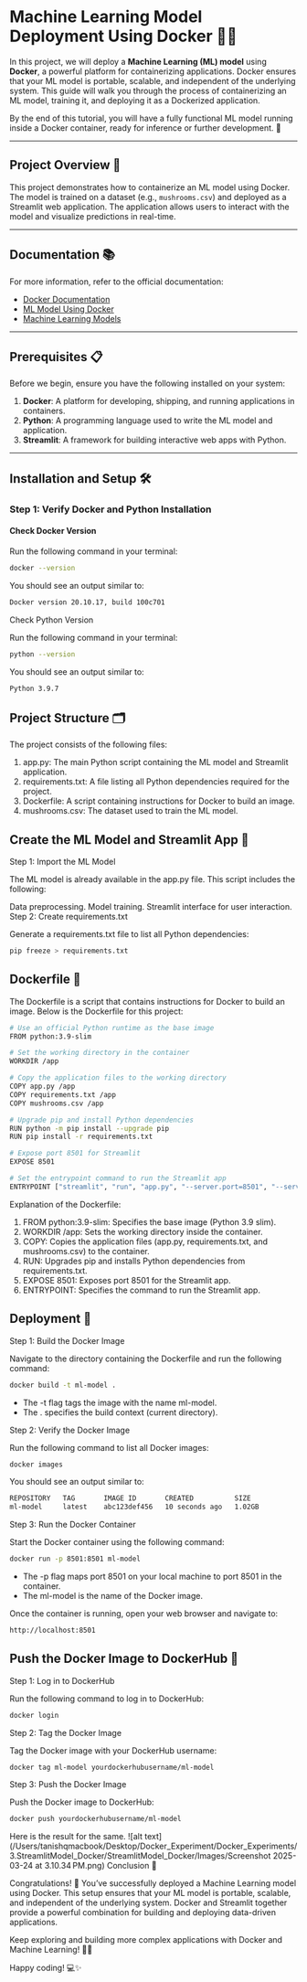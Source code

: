 # Machine Learning Model Deployment Using Docker 🐳🤖

In this project, we will deploy a **Machine Learning (ML) model** using **Docker**, a powerful platform for containerizing applications. Docker ensures that your ML model is portable, scalable, and independent of the underlying system. This guide will walk you through the process of containerizing an ML model, training it, and deploying it as a Dockerized application.

By the end of this tutorial, you will have a fully functional ML model running inside a Docker container, ready for inference or further development. 🚀

---

## Project Overview 📖

This project demonstrates how to containerize an ML model using Docker. The model is trained on a dataset (e.g., `mushrooms.csv`) and deployed as a Streamlit web application. The application allows users to interact with the model and visualize predictions in real-time.

---

## Documentation 📚

For more information, refer to the official documentation:

- [Docker Documentation](https://docs.docker.com/)
- [ML Model Using Docker](https://www.geeksforgeeks.org/how-to-use-docker-for-machine-learning/)
- [Machine Learning Models](https://www.geeksforgeeks.org/machine-learning-models/)

---

## Prerequisites 📋

Before we begin, ensure you have the following installed on your system:

1. **Docker**: A platform for developing, shipping, and running applications in containers.
2. **Python**: A programming language used to write the ML model and application.
3. **Streamlit**: A framework for building interactive web apps with Python.

---

## Installation and Setup 🛠️

### Step 1: Verify Docker and Python Installation

#### Check Docker Version
Run the following command in your terminal:
```bash
docker --version
```

You should see an output similar to:

```bash
Docker version 20.10.17, build 100c701
```

Check Python Version

Run the following command in your terminal:

```bash
python --version
```

You should see an output similar to:

```bash
Python 3.9.7
```

## Project Structure 🗂️

The project consists of the following files:

1. app.py: The main Python script containing the ML model and Streamlit application.
2. requirements.txt: A file listing all Python dependencies required for the project.
3. Dockerfile: A script containing instructions for Docker to build an image.
4. mushrooms.csv: The dataset used to train the ML model.

## Create the ML Model and Streamlit App 🐍

Step 1: Import the ML Model

The ML model is already available in the app.py file. This script includes the following:

Data preprocessing.
Model training.
Streamlit interface for user interaction.
Step 2: Create requirements.txt

Generate a requirements.txt file to list all Python dependencies:

```bash
pip freeze > requirements.txt
```
## Dockerfile 📄

The Dockerfile is a script that contains instructions for Docker to build an image. Below is the Dockerfile for this project:


```bash
# Use an official Python runtime as the base image
FROM python:3.9-slim

# Set the working directory in the container
WORKDIR /app

# Copy the application files to the working directory
COPY app.py /app
COPY requirements.txt /app
COPY mushrooms.csv /app

# Upgrade pip and install Python dependencies
RUN python -m pip install --upgrade pip
RUN pip install -r requirements.txt

# Expose port 8501 for Streamlit
EXPOSE 8501

# Set the entrypoint command to run the Streamlit app
ENTRYPOINT ["streamlit", "run", "app.py", "--server.port=8501", "--server.address=0.0.0.0"]
```

Explanation of the Dockerfile:

1. FROM python:3.9-slim: Specifies the base image (Python 3.9 slim).
2. WORKDIR /app: Sets the working directory inside the container.
3. COPY: Copies the application files (app.py, requirements.txt, and mushrooms.csv) to the container.
4. RUN: Upgrades pip and installs Python dependencies from requirements.txt.
5. EXPOSE 8501: Exposes port 8501 for the Streamlit app.
6. ENTRYPOINT: Specifies the command to run the Streamlit app.

## Deployment 🚀
Step 1: Build the Docker Image

Navigate to the directory containing the Dockerfile and run the following command:

```bash
docker build -t ml-model .
```

* The -t flag tags the image with the name ml-model.
* The . specifies the build context (current directory).


Step 2: Verify the Docker Image

Run the following command to list all Docker images:

```bash
docker images
```

You should see an output similar to:

```bash
REPOSITORY   TAG       IMAGE ID       CREATED          SIZE
ml-model     latest    abc123def456   10 seconds ago   1.02GB
```

Step 3: Run the Docker Container

Start the Docker container using the following command:

```bash
docker run -p 8501:8501 ml-model
```
* The -p flag maps port 8501 on your local machine to port 8501 in the container.
* The ml-model is the name of the Docker image.

Once the container is running, open your web browser and navigate to:

```bash
http://localhost:8501
```

## Push the Docker Image to DockerHub 🐋

Step 1: Log in to DockerHub

Run the following command to log in to DockerHub:

```bash
docker login
```

Step 2: Tag the Docker Image

Tag the Docker image with your DockerHub username:

```bash
docker tag ml-model yourdockerhubusername/ml-model
```

Step 3: Push the Docker Image

Push the Docker image to DockerHub:

```bash
docker push yourdockerhubusername/ml-model
```
Here is the result for the same. 
![alt text](/Users/tanishqmacbook/Desktop/Docker_Experiment/Docker_Experiments/3.StreamlitModel_Docker/StreamlitModel_Docker/Images/Screenshot 2025-03-24 at 3.10.34 PM.png)
Conclusion 🎉

Congratulations! 🎉 You’ve successfully deployed a Machine Learning model using Docker. This setup ensures that your ML model is portable, scalable, and independent of the underlying system. Docker and Streamlit together provide a powerful combination for building and deploying data-driven applications.

Keep exploring and building more complex applications with Docker and Machine Learning! 🚀🤖

Happy coding! 💻✨